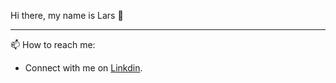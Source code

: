 Hi there, my name is Lars 👋

- - - -

📫 How to reach me: 

* Connect with me on [Linkdin](www.linkedin.com/in/lars-roberbuell-54a1b5197).


